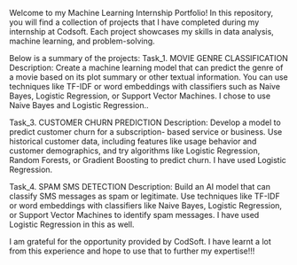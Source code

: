 Welcome to my Machine Learning Internship Portfolio! 
In this repository, you will find a collection of projects that I have completed during my internship at Codsoft. 
Each project showcases my skills in data analysis, machine learning, and problem-solving. 

Below is a summary of the projects:
Task_1. MOVIE GENRE CLASSIFICATION
Description: 
Create a machine learning model that can predict the genre of a movie based on its plot summary or other textual information. 
You can use techniques like TF-IDF or word embeddings with classifiers such as Naive Bayes, Logistic Regression, or Support Vector Machines.
I chose to use Naive Bayes and Logistic Regression..

Task_3. CUSTOMER CHURN PREDICTION
Description: 
Develop a model to predict customer churn for a subscription- based service or business. 
Use historical customer data, including features like usage behavior and customer demographics, and try algorithms like Logistic Regression, Random Forests, or Gradient Boosting to predict churn.
I have used Logistic Regression.

Task_4. SPAM SMS DETECTION
Description: 
Build an AI model that can classify SMS messages as spam or legitimate.
Use techniques like TF-IDF or word embeddings with classifiers like Naive Bayes, Logistic Regression, or Support Vector Machines to identify spam messages.
I have used Logistic Regression in this as well.

I am grateful for the opportunity provided by CodSoft. I have learnt a lot from this experience and hope to use that to further my expertise!!!

